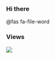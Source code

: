 ### Hi there

@fas fa-file-word

### Views
![](https://komarev.com/ghpvc/?username=jonathanchapmanmoore)
